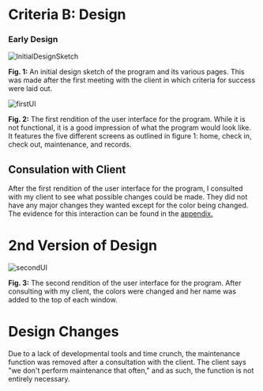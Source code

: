Criteria B: Design
=======================

### Early Design

![InitialDesignSketch](initialDesignSketchv1.0.jpg)

**Fig. 1:** An initial design sketch of the program and its various pages. This was made after the first meeting with the client in which criteria for success were laid out. 

![firstUI](firstUI.png)

**Fig. 2:** The first rendition of the user interface for the program. While it is not functional, it is a good impression of what the program would look like. It features the five different screens as outlined in figure 1: home, check in, check out, maintenance, and records. 

## Consulation with Client

After the first rendition of the user interface for the program, I consulted with my client to see what possible changes could be made. They did not have any major changes they wanted except for the color being changed. The evidence for this interaction can be found in the [appendix.](https://github.com/rikiod/unit3/blob/master/appendix.md)

# 2nd Version of Design

![secondUI](secondUI.png)

**Fig. 3:** The second rendition of the user interface for the program. After consulting with my client, the colors were changed and her name was added to the top of each window. 

# Design Changes

Due to a lack of developmental tools and time crunch, the maintenance function was removed after a consultation with the client. The client says "we don't perform maintenance that often," and as such, the function is not entirely necessary. 

